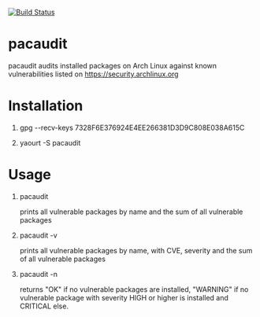 [![Build Status](https://travis-ci.org/steffenfritz/pacaudit.svg?branch=master)](https://travis-ci.org/steffenfritz/pacaudit)


# pacaudit

pacaudit audits installed packages on Arch Linux against known vulnerabilities listed on https://security.archlinux.org

# Installation

1. gpg --recv-keys 7328F6E376924E4EE266381D3D9C808E038A615C

2. yaourt -S pacaudit

# Usage

1. pacaudit
    
    prints all vulnerable packages by name and the sum of all vulnerable packages


2. pacaudit -v
    
    prints all vulnerable packages by name, with CVE, severity and the sum of all vulnerable packages


3. pacaudit -n
    
    returns "OK" if no vulnerable packages are installed, "WARNING" if no vulnerable package with severity HIGH or higher is installed and CRITICAL else.
